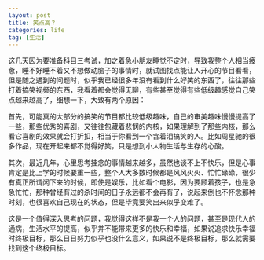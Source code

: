 ```yaml
---
layout: post
title: 笑点高？
categories: life
tag: [生活]
---
```


这几天因为要准备科目三考试，加之着急小朋友睡觉不定时，导致我整个人相当疲惫，睡不好睡不着又不想做动脑子的事情时，就试图找点能让人开心的节目看看，但是随之遇到的问题时，似乎我已经很多年没有看到什么好笑的东西了，往往那些打着搞笑视频的东西，我看着都会觉得无聊，有些甚至觉得有些低级趣感觉自己笑点越来越高了，细想一下，大致有两个原因：

首先，可能真的大部分的搞笑的节目都比较低级趣味，自己的审美趣味慢慢提高了一些，那些优秀的喜剧，又往往包藏着悲悯的内核，如果理解到了那些内核，那么看它喜剧的效果就会打折扣，相当于你看到一个含着泪搞笑的人。比如周星驰的很多作品，现在开起来都不觉得好笑，只是想到小人物生活与生存的心酸。

其次，最近几年，心里思考挂念的事情越来越多，虽然也谈不上不快乐，但是心事肯定是比上学的时候要重一些，整个人大多数时候都是风风火火、忙忙碌碌，很少有真正所谓闲下来的时候，即使是娱乐，比如看个电影，因为要顾着孩子，也是急急忙忙，那种曾经有过的杀时间的日子永远都不会再有了，说起来倒也不怀念那种时刻，也很喜欢自己现在的状态，但是毕竟要笑出来似乎变难了。

这是一个值得深入思考的问题，我觉得这样不是我一个人的问题，甚至是现代人的通病，生活水平的提高，似乎并不能带来更多的快乐和幸福，如果说追求快乐幸福时终极目标，那么日日努力似乎也没什么意义，如果说不是终极目标，那么就需要找到这个终极目标。